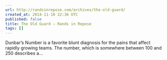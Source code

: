 ```yaml
---
url: http://randsinrepose.com/archives/the-old-guard/
created_at: 2014-11-10 22:36 UTC
published: false
title: The Old Guard – Rands in Repose
tags: []
---
```


Dunbar’s Number is a favorite blunt diagnosis for the pains that affect rapidly growing teams. The number, which is somewhere between 100 and 250 describes a…
